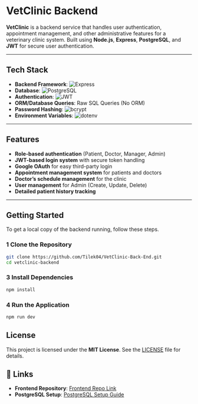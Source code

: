 # VetClinic Backend

**VetClinic** is a backend service that handles user authentication, appointment management, and other administrative features for a veterinary clinic system. Built using **Node.js**, **Express**, **PostgreSQL**, and **JWT** for secure user authentication.

---

## Tech Stack

- **Backend Framework**: ![Express](https://img.shields.io/badge/Express-000000?style=flat&logo=express&logoColor=white)
- **Database**: ![PostgreSQL](https://img.shields.io/badge/PostgreSQL-336791?style=flat&logo=postgresql&logoColor=white)
- **Authentication**: ![JWT](https://img.shields.io/badge/JWT-black?style=flat&logo=json-web-tokens)
- **ORM/Database Queries**: Raw SQL Queries (No ORM)
- **Password Hashing**: ![bcrypt](https://img.shields.io/badge/bcrypt-1D68E1?style=flat&logo=bcrypt&logoColor=white)
- **Environment Variables**: ![dotenv](https://img.shields.io/badge/dotenv-7E5E5E?style=flat&logo=dotenv&logoColor=white)

---

## Features

- **Role-based authentication** (Patient, Doctor, Manager, Admin)
- **JWT-based login system** with secure token handling
- **Google OAuth** for easy third-party login
- **Appointment management system** for patients and doctors
- **Doctor’s schedule management** for the clinic
- **User management** for Admin (Create, Update, Delete)
- **Detailed patient history tracking**

---

## Getting Started

To get a local copy of the backend running, follow these steps.

### 1️ Clone the Repository

```bash
git clone https://github.com/Tilek04/VetClinic-Back-End.git
cd vetclinic-backend
```
### 3 Install Dependencies
```sh
npm install
```
### 4 Run the Application
```sh
npm run dev
```

## License
This project is licensed under the **MIT License**. See the [LICENSE](./LICENSE) file for details.

## 🔗 Links

- **Frontend Repository**: [Frontend Repo Link](https://github.com/Tilek04/VetClinic-Front-End)
- **PostgreSQL Setup**: [PostgreSQL Setup Guide](https://www.postgresql.org/docs/)


